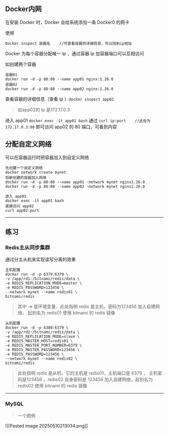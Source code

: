 
## Docker内网

在安装 Docker 时，Docker 会给系统添加一条 Docker0 的网卡

使用

```
Docker inspect 容器名    //可查看容器的详细信息，可以找到ip地址 
```

Docker 为每个容器分配唯一 ip ，通过容器 ip 加容器端口可以互相访问

如创建两个容器

```
容器01
docker run -d -p 80:80 --name app01 nginx:1.26.0
容器02
docker run -d -p 88:80 --name app02 nginx:1.26.0
```

查看容器的详细信息（查看 ip ）`docker inspect app02`

> 如app02的 ip 是172.17.0.3

进入 app01 `docker exec -it app01 bash`
通过 `curl ip:port    //此处为172.17.0.3:80` 即可访问 app02 的 80 端口，可看到内容


## 分配自定义网络

可以在容器运行时把容器加入到自定义网络

```
先创建一个自定义网络
docker network create mynet
将新创建的容器加入网络
docker run -d -p 80:80 --name app01 -network mynet nginx1.26.0
docker run -d -p 88:80 --name app02 -network mynet nginx1.26.0

进入 app01 
docker exec -it app01 bash
直接访问 app02
curl app02:port
```

___

## 练习

### Redis主从同步集群

通过分主从机来实现读写分离的效果

```
主机配置
docker run -d -p 6379:6379 \
-v /app/rd1:/bitnami/redis/data \
-e REDIS_REPLICATION_MODE=master \
-e REDIS_PASSWORD=123456 \
--network mynet --name redis01 \
bitnami/redis
```

> 其中 -e 是环境变量，此处指明 redis 是主机，密码为123456
> 加入自建网络， 起别名为 redis01
> 使用 bitnami 的 redis 镜像

```
从机配置
docker run -d -p 6380:6379 \
-v /app/rd2:/bitnami/redis/data \
-e REDIS_REPLICATION_MODE=slave \
-e REDIS_MASTER_HOST=redis01 \
-e REDIS_MASTER_PORT_NUMBER=6379 \
-e REDIS_MASTER_PASSWORD=123456 \
-e REDIS_PASSWORD=123456 \
--network mynet --name redis02 \
bitnami/redis
```

> 此处指明 redis 是从机，它的主机是 redis01，主机端口是 6379 ，
> 主机密码是123456 ，redis02 自身密码是 123456 
> 加入自建网络，起别名为 redis02
> 使用 bitnami 的 redis 镜像

___

### MySQL

 > 一个图例

![[Pasted image 20250510213034.png]]
